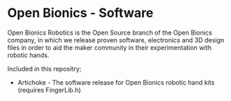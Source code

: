 # Open Bionics - Software

Open Bionics Robotics is the Open Source branch of the Open Bionics company, in which we release proven software, electronics and 3D design files in order to aid the maker community in their experimentation with robotic hands.

Included in this repositry;

- Artichoke - The software release for Open Bionics robotic hand kits (requires FingerLib.h)
